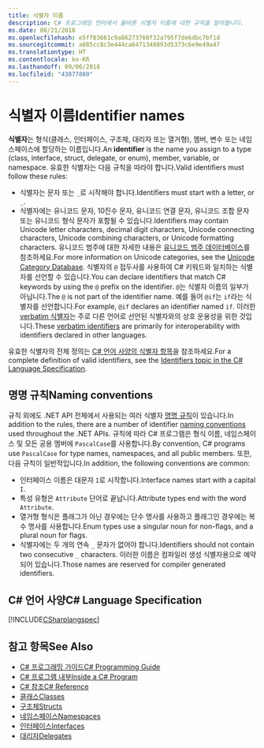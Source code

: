 ```yaml
---
title: 식별자 이름
description: C# 프로그래밍 언어에서 올바른 식별자 이름에 대한 규칙을 알아봅니다.
ms.date: 08/21/2018
ms.openlocfilehash: e5ff83661c9a86273760f32a795f7de6dbc7bf1d
ms.sourcegitcommit: a885cc8c3e444ca6471348893d5373c6e9e49a47
ms.translationtype: HT
ms.contentlocale: ko-KR
ms.lasthandoff: 09/06/2018
ms.locfileid: "43877880"
---
```

# <a name="identifier-names"></a><span data-ttu-id="3abf8-103">식별자 이름</span><span class="sxs-lookup"><span data-stu-id="3abf8-103">Identifier names</span></span>

<span data-ttu-id="3abf8-104">**식별자**는 형식(클래스, 인터페이스, 구조체, 대리자 또는 열거형), 멤버, 변수 또는 네임스페이스에 할당하는 이름입니다.</span><span class="sxs-lookup"><span data-stu-id="3abf8-104">An **identifier** is the name you assign to a type (class, interface, struct, delegate, or enum), member, variable, or namespace.</span></span> <span data-ttu-id="3abf8-105">유효한 식별자는 다음 규칙을 따라야 합니다.</span><span class="sxs-lookup"><span data-stu-id="3abf8-105">Valid identifiers must follow these rules:</span></span>

- <span data-ttu-id="3abf8-106">식별자는 문자 또는 `_`로 시작해야 합니다.</span><span class="sxs-lookup"><span data-stu-id="3abf8-106">Identifiers must start with a letter, or `_`.</span></span>
- <span data-ttu-id="3abf8-107">식별자에는 유니코드 문자, 10진수 문자, 유니코드 연결 문자, 유니코드 조합 문자 또는 유니코드 형식 문자가 포함될 수 있습니다.</span><span class="sxs-lookup"><span data-stu-id="3abf8-107">Identifiers may contain Unicode letter characters, decimal digit characters, Unicode connecting characters, Unicode combining characters, or Unicode formatting characters.</span></span> <span data-ttu-id="3abf8-108">유니코드 범주에 대한 자세한 내용은 [유니코드 범주 데이터베이스](https://www.unicode.org/reports/tr44/)를 참조하세요.</span><span class="sxs-lookup"><span data-stu-id="3abf8-108">For more information on Unicode categories, see the [Unicode Category Database](https://www.unicode.org/reports/tr44/).</span></span>
<span data-ttu-id="3abf8-109">식별자의 `@` 접두사를 사용하여 C# 키워드와 일치하는 식별자를 선언할 수 있습니다.</span><span class="sxs-lookup"><span data-stu-id="3abf8-109">You can declare identifiers that match C# keywords by using the `@` prefix on the identifier.</span></span> <span data-ttu-id="3abf8-110">`@`는 식별자 이름의 일부가 아닙니다.</span><span class="sxs-lookup"><span data-stu-id="3abf8-110">The `@` is not part of the identifier name.</span></span> <span data-ttu-id="3abf8-111">예를 들어 `@if`는 `if`라는 식별자를 선언합니다.</span><span class="sxs-lookup"><span data-stu-id="3abf8-111">For example, `@if` declares an identifier named `if`.</span></span> <span data-ttu-id="3abf8-112">이러한 [verbatim 식별자](../../language-reference/tokens/verbatim.md)는 주로 다른 언어로 선언된 식별자와의 상호 운용성을 위한 것입니다.</span><span class="sxs-lookup"><span data-stu-id="3abf8-112">These [verbatim identifiers](../../language-reference/tokens/verbatim.md) are primarily for interoperability with identifiers declared in other languages.</span></span>

<span data-ttu-id="3abf8-113">유효한 식별자의 전체 정의는 [C# 언어 사양의 식별자 항목](../../../../_csharplang/spec/lexical-structure.md#identifiers)을 참조하세요.</span><span class="sxs-lookup"><span data-stu-id="3abf8-113">For a complete definition of valid identifiers, see the [Identifiers topic in the C# Language Specification](../../../../_csharplang/spec/lexical-structure.md#identifiers).</span></span>

## <a name="naming-conventions"></a><span data-ttu-id="3abf8-114">명명 규칙</span><span class="sxs-lookup"><span data-stu-id="3abf8-114">Naming conventions</span></span>

<span data-ttu-id="3abf8-115">규칙 외에도 .NET API 전체에서 사용되는 여러 식별자 [명명 규칙](../../../standard/design-guidelines/naming-guidelines.md)이 있습니다.</span><span class="sxs-lookup"><span data-stu-id="3abf8-115">In addition to the rules, there are a number of identifier [naming conventions](../../../standard/design-guidelines/naming-guidelines.md) used throughout the .NET APIs.</span></span> <span data-ttu-id="3abf8-116">규칙에 따라 C# 프로그램은 형식 이름, 네임스페이스 및 모든 공용 멤버에 `PascalCase`를 사용합니다.</span><span class="sxs-lookup"><span data-stu-id="3abf8-116">By convention, C# programs use `PascalCase` for type names, namespaces, and all public members.</span></span> <span data-ttu-id="3abf8-117">또한, 다음 규칙이 일반적입니다.</span><span class="sxs-lookup"><span data-stu-id="3abf8-117">In addition, the following conventions are common:</span></span>

- <span data-ttu-id="3abf8-118">인터페이스 이름은 대문자 `I`로 시작합니다.</span><span class="sxs-lookup"><span data-stu-id="3abf8-118">Interface names start with a capital `I`.</span></span>
- <span data-ttu-id="3abf8-119">특성 유형은 `Attribute` 단어로 끝납니다.</span><span class="sxs-lookup"><span data-stu-id="3abf8-119">Attribute types end with the word `Attribute`.</span></span>
- <span data-ttu-id="3abf8-120">열거형 형식은 플래그가 아닌 경우에는 단수 명사를 사용하고 플래그인 경우에는 복수 명사를 사용합니다.</span><span class="sxs-lookup"><span data-stu-id="3abf8-120">Enum types use a singular noun for non-flags, and a plural noun for flags.</span></span>
- <span data-ttu-id="3abf8-121">식별자에는 두 개의 연속 `_` 문자가 없어야 합니다.</span><span class="sxs-lookup"><span data-stu-id="3abf8-121">Identifiers should not contain two consecutive `_` characters.</span></span> <span data-ttu-id="3abf8-122">이러한 이름은 컴파일러 생성 식별자용으로 예약되어 있습니다.</span><span class="sxs-lookup"><span data-stu-id="3abf8-122">Those names are reserved for compiler generated identifiers.</span></span>

## <a name="c-language-specification"></a><span data-ttu-id="3abf8-123">C# 언어 사양</span><span class="sxs-lookup"><span data-stu-id="3abf8-123">C# Language Specification</span></span>

[!INCLUDE[CSharplangspec](~/includes/csharplangspec-md.md)]  
  
## <a name="see-also"></a><span data-ttu-id="3abf8-124">참고 항목</span><span class="sxs-lookup"><span data-stu-id="3abf8-124">See Also</span></span>

- [<span data-ttu-id="3abf8-125">C# 프로그래밍 가이드</span><span class="sxs-lookup"><span data-stu-id="3abf8-125">C# Programming Guide</span></span>](../index.md)
- [<span data-ttu-id="3abf8-126">C# 프로그램 내부</span><span class="sxs-lookup"><span data-stu-id="3abf8-126">Inside a C# Program</span></span>](../inside-a-program/index.md)
- [<span data-ttu-id="3abf8-127">C# 참조</span><span class="sxs-lookup"><span data-stu-id="3abf8-127">C# Reference</span></span>](../../language-reference/index.md)
- [<span data-ttu-id="3abf8-128">클래스</span><span class="sxs-lookup"><span data-stu-id="3abf8-128">Classes</span></span>](../classes-and-structs/classes.md)
- [<span data-ttu-id="3abf8-129">구조체</span><span class="sxs-lookup"><span data-stu-id="3abf8-129">Structs</span></span>](../classes-and-structs/structs.md)
- [<span data-ttu-id="3abf8-130">네임스페이스</span><span class="sxs-lookup"><span data-stu-id="3abf8-130">Namespaces</span></span>](../namespaces/index.md)
- [<span data-ttu-id="3abf8-131">인터페이스</span><span class="sxs-lookup"><span data-stu-id="3abf8-131">Interfaces</span></span>](../interfaces/index.md)
- [<span data-ttu-id="3abf8-132">대리자</span><span class="sxs-lookup"><span data-stu-id="3abf8-132">Delegates</span></span>](../delegates/index.md)
